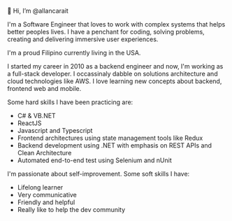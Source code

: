 👋 Hi, I’m @allancarait

I'm a Software Engineer that loves to work with complex systems that helps better peoples lives. I have a penchant for coding, solving problems, creating and delivering immersive user experiences. 

I'm a proud Filipino currently living in the USA. 

I started my career in 2010 as a backend engineer and now, I'm working as a full-stack developer. I occassinaly dabble on solutions architecture and cloud technologies like AWS. I love learning new concepts about backend, frontend web and mobile.

Some hard skills I have been practicing are: 

- C# & VB.NET
- ReactJS 
- Javascript and Typescript
- Frontend architectures using state management tools like Redux
- Backend development using .NET with emphasis on REST APIs and Clean Architecture
- Automated end-to-end test using Selenium and nUnit

I'm passionate about self-improvement. Some soft skills I have:

- Lifelong learner
- Very communicative
- Friendly and helpful
- Really like to help the dev community
